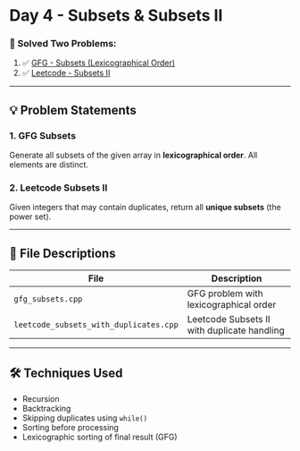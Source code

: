 # Day 4 - Subsets & Subsets II

### 🧠 Solved Two Problems:

1. ✅ [GFG - Subsets (Lexicographical Order)](https://www.geeksforgeeks.org/problems/subsets-1613027340/1)
2. ✅ [Leetcode - Subsets II](https://leetcode.com/problems/subsets-ii/)

---

## 💡 Problem Statements

### 1. GFG Subsets
Generate all subsets of the given array in **lexicographical order**. All elements are distinct.

### 2. Leetcode Subsets II
Given integers that may contain duplicates, return all **unique subsets** (the power set).

---

## 📌 File Descriptions

| File                              | Description                             |
|-----------------------------------|-----------------------------------------|
| `gfg_subsets.cpp`                 | GFG problem with lexicographical order  |
| `leetcode_subsets_with_duplicates.cpp` | Leetcode Subsets II with duplicate handling |

---

## 🛠️ Techniques Used

- Recursion
- Backtracking
- Skipping duplicates using `while()`
- Sorting before processing
- Lexicographic sorting of final result (GFG)
